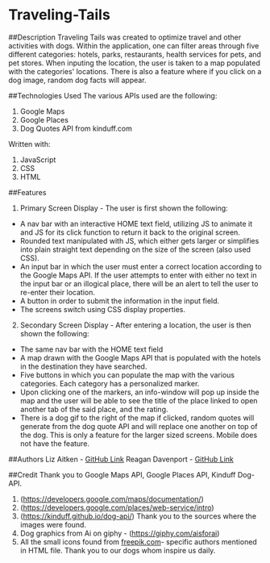 # Traveling-Tails
##Description
Traveling Tails was created to optimize travel and other activities with dogs. Within the application, one can filter areas through five different categories: hotels, parks, restaurants, health services for pets, and pet stores. When inputing the location, the user is taken to a map populated with the categories' locations. There is also a feature where if you click on a dog image, random dog facts will appear.

##Technologies Used
The various APIs used are the following:
1. Google Maps
2. Google Places 
3. Dog Quotes API from kinduff.com

Written with:
1. JavaScript
2. CSS
3. HTML

##Features
1. Primary Screen Display - The user is first shown the following:

* A nav bar with an interactive HOME text field, utilizing JS to animate it and JS for its click function to return it back to the original screen.
* Rounded text manipulated with JS, which either gets larger or simplifies into plain straight text depending on the size of the screen (also used CSS).
* An input bar in which the user must enter a correct location according to the Google Maps API. If the user attempts to enter with either no text in the input bar or an illogical place, there will be an alert to tell the user to re-enter their location.
* A button in order to submit the information in the input field.
* The screens switch using CSS display properties. 

2. Secondary Screen Display - After entering a location, the user is then shown the following:

* The same nav bar with the HOME text field
* A map drawn with the Google Maps API that is populated with the hotels in the destination they have searched.
* Five buttons in which you can populate the map with the various categories. Each category has a personalized marker. 
* Upon clicking one of the markers, an info-window will pop up inside the map and the user will be able to see the title of the place linked to open another tab of the said place, and the rating.
* There is a dog gif to the right of the map if clicked, random quotes will generate from the dog quote API and will replace one another on top of the dog. This is only a feature for the larger sized screens. Mobile does not have the feature.

##Authors
Liz Aitken - [GitHub Link](https://github.com/LizAitken/)
Reagan Davenport - [GitHub Link](https://github.com/ReaganADavenport)

##Credit
Thank you to Google Maps API, Google Places API, Kinduff Dog-API.
1. (https://developers.google.com/maps/documentation/)
2. (https://developers.google.com/places/web-service/intro)
3. (https://kinduff.github.io/dog-api/)
Thank you to the sources where the images were found.
1. Dog graphics from Ai on giphy - (https://giphy.com/aisforai)
2. All the small icons found from [freepik.com](https://www.freepik.com/)- specific authors mentioned in HTML file.
Thank you to our dogs whom inspire us daily.

